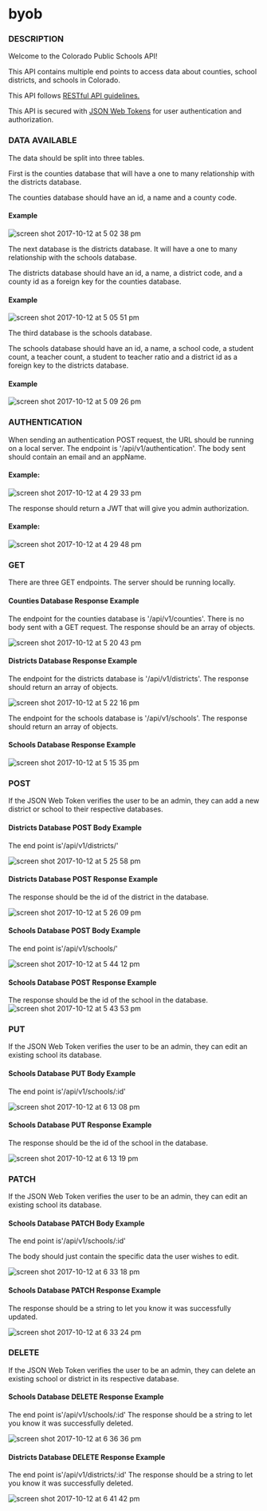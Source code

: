 # byob
### DESCRIPTION
Welcome to the Colorado Public Schools API!

This API contains multiple end points to access data about counties, school districts, and schools in Colorado.

This API follows [RESTful API guidelines.](https://github.com/Microsoft/api-guidelines)

This API is secured with [JSON Web Tokens](https://jwt.io/) for user authentication and authorization.

### DATA AVAILABLE
The data should be split into three tables.

First is the counties database that will have a one to many relationship with the districts database.

The counties database should have an id, a name and a county code.
#### Example
![screen shot 2017-10-12 at 5 02 38 pm](https://user-images.githubusercontent.com/26985984/31523174-333582d0-af6f-11e7-8ff2-e9dcccf244b3.png)

The next database is the districts database. It will have a one to many relationship with the schools database.

The districts database should have an id, a name, a district code, and a county id as a foreign key for the counties database.

#### Example
![screen shot 2017-10-12 at 5 05 51 pm](https://user-images.githubusercontent.com/26985984/31523254-a718c8a6-af6f-11e7-8a08-4e63d60ccc4a.png)

The third database is the schools database.

The schools database should have an id, a name, a school code, a student count, a teacher count, a student to teacher ratio and a district id as a foreign key to the districts database.

#### Example
![screen shot 2017-10-12 at 5 09 26 pm](https://user-images.githubusercontent.com/26985984/31523350-25b6ec92-af70-11e7-9e75-8ca00bd56441.png)


### AUTHENTICATION
When sending an authentication POST request, the URL should be running on a local server.
The endpoint is '/api/v1/authentication'.
The body sent should contain an email and an appName.
#### Example:
![screen shot 2017-10-12 at 4 29 33 pm](https://user-images.githubusercontent.com/26985984/31522428-fc564e7e-af6a-11e7-9833-e8aaa61bdcbf.png)

The response should return a JWT that will give you admin authorization.
#### Example:
![screen shot 2017-10-12 at 4 29 48 pm](https://user-images.githubusercontent.com/26985984/31522474-22e68720-af6b-11e7-81c1-f64085a4d754.png)

### GET
There are three GET endpoints.
The server should be running locally.

#### Counties Database Response Example
The endpoint for the counties database is '/api/v1/counties'. There is no body sent with a GET request. The response should be an array of objects.

![screen shot 2017-10-12 at 5 20 43 pm](https://user-images.githubusercontent.com/26985984/31523607-c07a836e-af71-11e7-9273-04f8771f58a0.png)

#### Districts Database Response Example
The endpoint for the districts database is '/api/v1/districts'. The response should return an array of objects.

![screen shot 2017-10-12 at 5 22 16 pm](https://user-images.githubusercontent.com/26985984/31523646-f29bd51e-af71-11e7-8c1e-5f3b6d3ecc8a.png)


The endpoint for the schools database is '/api/v1/schools'. The response should return an array of objects.

#### Schools Database Response Example
![screen shot 2017-10-12 at 5 15 35 pm](https://user-images.githubusercontent.com/26985984/31523479-0bcace60-af71-11e7-9e19-18520d7464f3.png)

### POST
If the JSON Web Token verifies the user to be an admin, they can add a new district or school to their respective databases.

#### Districts Database POST Body Example
The end point is'/api/v1/districts/'

![screen shot 2017-10-12 at 5 25 58 pm](https://user-images.githubusercontent.com/26985984/31523808-00e3bbcc-af73-11e7-9d1a-8d74e9c34db1.png)

#### Districts Database POST Response Example
The response should be the id of the district in the database.

![screen shot 2017-10-12 at 5 26 09 pm](https://user-images.githubusercontent.com/26985984/31523836-2b3da108-af73-11e7-8ed7-c44628f37514.png)

#### Schools Database POST Body Example
The end point is'/api/v1/schools/'

![screen shot 2017-10-12 at 5 44 12 pm](https://user-images.githubusercontent.com/26985984/31524163-187ccc90-af75-11e7-8854-31258b963a73.png)

#### Schools Database POST Response Example
The response should be the id of the school in the database.
![screen shot 2017-10-12 at 5 43 53 pm](https://user-images.githubusercontent.com/26985984/31524162-174e2440-af75-11e7-9b32-a9cb102f5d70.png)


### PUT
If the JSON Web Token verifies the user to be an admin, they can edit an existing school its database.


#### Schools Database PUT Body Example
The end point is'/api/v1/schools/:id'

![screen shot 2017-10-12 at 6 13 08 pm](https://user-images.githubusercontent.com/26985984/31524790-2a6a014e-af79-11e7-8324-dfb9cbd82a9c.png)

#### Schools Database PUT Response Example
The response should be the id of the school in the database.

![screen shot 2017-10-12 at 6 13 19 pm](https://user-images.githubusercontent.com/26985984/31524780-16adfcbe-af79-11e7-9b28-53892f349847.png)



### PATCH
If the JSON Web Token verifies the user to be an admin, they can edit an existing school its database.

#### Schools Database PATCH Body Example
The end point is'/api/v1/schools/:id'

The body should just contain the specific data the user wishes to edit.

![screen shot 2017-10-12 at 6 33 18 pm](https://user-images.githubusercontent.com/26985984/31525219-dc84a116-af7b-11e7-87ab-c3fd590d4873.png)

#### Schools Database PATCH Response Example
The response should be a string to let you know it was successfully updated.

![screen shot 2017-10-12 at 6 33 24 pm](https://user-images.githubusercontent.com/26985984/31525243-12191316-af7c-11e7-82bf-00d7590c166c.png)


### DELETE
If the JSON Web Token verifies the user to be an admin, they can delete an existing school or district in its respective database.

#### Schools Database DELETE Response Example
The end point is'/api/v1/schools/:id'
The response should be a string to let you know it was successfully deleted.

![screen shot 2017-10-12 at 6 36 36 pm](https://user-images.githubusercontent.com/26985984/31525291-77cae946-af7c-11e7-8aeb-57625819fb1c.png)

#### Districts Database DELETE Response Example
The end point is'/api/v1/districts/:id'
The response should be a string to let you know it was successfully deleted.


![screen shot 2017-10-12 at 6 41 42 pm](https://user-images.githubusercontent.com/26985984/31525358-06b43be4-af7d-11e7-9e97-f63362af37c1.png)
